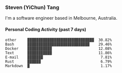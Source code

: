 ### Steven (YiChun) Tang

I'm a software engineer based in Melbourne, Australia.

#### Personal Coding Activity (past 7 days)
```
other     ▓▓▓▓▓▓▓▓▓▓▓▓▓▓▓▓▓▓▓▓▓▓▓▓▓▓▓▓▓▓  30.82%
Bash      ▓▓▓▓▓▓▓▓▓▓▓▓▓▓▓▓▓▓▓▓▓▓▓▓▓▓▓▓    29.46%
Docker    ▓▓▓▓▓▓▓▓▓▓▓                     12.08%
Text      ▓▓▓▓▓▓▓▓▓▓▓                     11.86%
E-mail    ▓▓▓▓▓▓▓                          7.81%
Rust      ▓▓▓▓▓▓                           6.79%
Markdown  ▓                                1.17%
```
